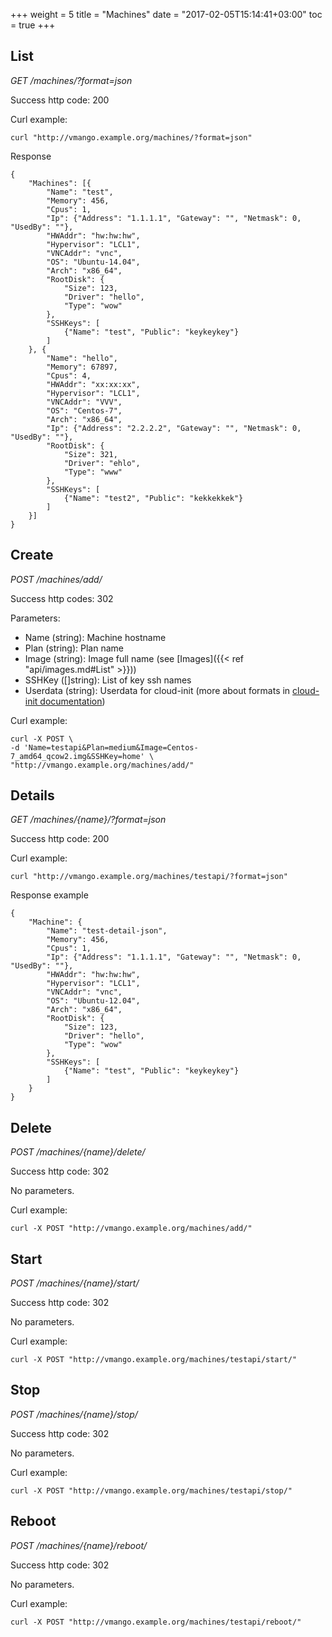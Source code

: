 +++
weight = 5
title = "Machines"
date = "2017-02-05T15:14:41+03:00"
toc = true
+++

## List

*GET /machines/?format=json*

Success http code: 200

Curl example:

    curl "http://vmango.example.org/machines/?format=json"

Response

    {
        "Machines": [{
            "Name": "test",
            "Memory": 456,
            "Cpus": 1,
            "Ip": {"Address": "1.1.1.1", "Gateway": "", "Netmask": 0, "UsedBy": ""},
            "HWAddr": "hw:hw:hw",
            "Hypervisor": "LCL1",
            "VNCAddr": "vnc",
            "OS": "Ubuntu-14.04",
            "Arch": "x86_64",
            "RootDisk": {
                "Size": 123,
                "Driver": "hello",
                "Type": "wow"
            },
            "SSHKeys": [
                {"Name": "test", "Public": "keykeykey"}
            ]
        }, {
            "Name": "hello",
            "Memory": 67897,
            "Cpus": 4,
            "HWAddr": "xx:xx:xx",
            "Hypervisor": "LCL1",
            "VNCAddr": "VVV",
            "OS": "Centos-7",
            "Arch": "x86_64",
            "Ip": {"Address": "2.2.2.2", "Gateway": "", "Netmask": 0, "UsedBy": ""},
            "RootDisk": {
                "Size": 321,
                "Driver": "ehlo",
                "Type": "www"
            },
            "SSHKeys": [
                {"Name": "test2", "Public": "kekkekkek"}
            ]
        }]
    }

## Create

*POST /machines/add/*

Success http codes: 302

Parameters:

* Name (string): Machine hostname
* Plan (string): Plan name
* Image (string): Image full name (see [Images]({{< ref "api/images.md#List" >}}))
* SSHKey ([]string): List of key ssh names
* Userdata (string): Userdata for cloud-init (more about formats in [cloud-init documentation](http://cloudinit.readthedocs.io/en/latest/topics/format.html))

Curl example:

    curl -X POST \
    -d 'Name=testapi&Plan=medium&Image=Centos-7_amd64_qcow2.img&SSHKey=home' \
    "http://vmango.example.org/machines/add/"


## Details

*GET /machines/{name}/?format=json*

Success http code: 200

Curl example:

    curl "http://vmango.example.org/machines/testapi/?format=json"

Response example

    {
        "Machine": {
            "Name": "test-detail-json",
            "Memory": 456,
            "Cpus": 1,
            "Ip": {"Address": "1.1.1.1", "Gateway": "", "Netmask": 0, "UsedBy": ""},
            "HWAddr": "hw:hw:hw",
            "Hypervisor": "LCL1",
            "VNCAddr": "vnc",
            "OS": "Ubuntu-12.04",
            "Arch": "x86_64",
            "RootDisk": {
                "Size": 123,
                "Driver": "hello",
                "Type": "wow"
            },
            "SSHKeys": [
                {"Name": "test", "Public": "keykeykey"}
            ]
        }
    }

## Delete

*POST /machines/{name}/delete/*

Success http code: 302

No parameters.

Curl example:

    curl -X POST "http://vmango.example.org/machines/add/"

## Start

*POST /machines/{name}/start/*

Success http code: 302

No parameters.

Curl example:

    curl -X POST "http://vmango.example.org/machines/testapi/start/"


## Stop

*POST /machines/{name}/stop/*

Success http code: 302

No parameters.

Curl example:

    curl -X POST "http://vmango.example.org/machines/testapi/stop/"

## Reboot

*POST /machines/{name}/reboot/*

Success http code: 302

No parameters.

Curl example:

    curl -X POST "http://vmango.example.org/machines/testapi/reboot/"


